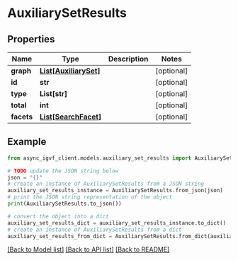 # AuxiliarySetResults


## Properties

Name | Type | Description | Notes
------------ | ------------- | ------------- | -------------
**graph** | [**List[AuxiliarySet]**](AuxiliarySet.md) |  | [optional] 
**id** | **str** |  | [optional] 
**type** | **List[str]** |  | [optional] 
**total** | **int** |  | [optional] 
**facets** | [**List[SearchFacet]**](SearchFacet.md) |  | [optional] 

## Example

```python
from async_igvf_client.models.auxiliary_set_results import AuxiliarySetResults

# TODO update the JSON string below
json = "{}"
# create an instance of AuxiliarySetResults from a JSON string
auxiliary_set_results_instance = AuxiliarySetResults.from_json(json)
# print the JSON string representation of the object
print(AuxiliarySetResults.to_json())

# convert the object into a dict
auxiliary_set_results_dict = auxiliary_set_results_instance.to_dict()
# create an instance of AuxiliarySetResults from a dict
auxiliary_set_results_from_dict = AuxiliarySetResults.from_dict(auxiliary_set_results_dict)
```
[[Back to Model list]](../README.md#documentation-for-models) [[Back to API list]](../README.md#documentation-for-api-endpoints) [[Back to README]](../README.md)


